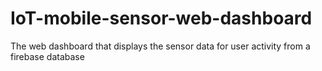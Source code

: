 # IoT-mobile-sensor-web-dashboard
The web dashboard that displays the sensor data for user activity from a firebase database
